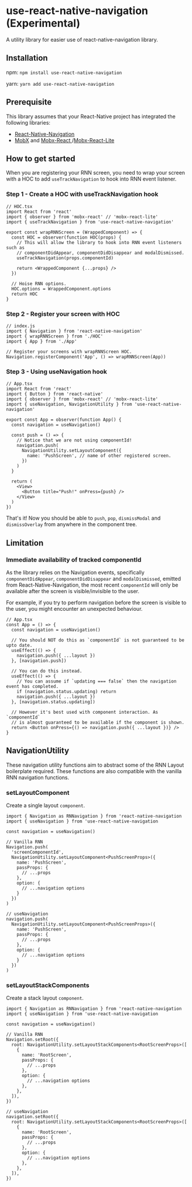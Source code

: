 # use-react-native-navigation (Experimental)

A utility library for easier use of react-native-navigation library.

## Installation

npm: `npm install use-react-native-navigation`

yarn: `yarn add use-react-native-navigation`

## Prerequisite

This library assumes that your React-Native project has integrated the following libraries:

- [React-Native-Navigation](https://github.com/wix/react-native-navigation/)
- [MobX](https://github.com/mobxjs/mobx) and [Mobx-React ](https://github.com/mobxjs/mobx-react)/[Mobx-React-Lite](https://github.com/mobxjs/mobx-react-lite)

## How to get started

When you are registering your RNN screen, you need to wrap your screen with a HOC to add `useTrackNavigation` to hook into RNN event listener.

### Step 1 - Create a HOC with useTrackNavigation hook

```tsx
// HOC.tsx
import React from 'react'
import { observer } from 'mobx-react' // 'mobx-react-lite'
import { useTrackNavigation } from 'use-react-native-navigation'

export const wrapRNNScreen = (WrappedComponent) => {
  const HOC = observer(function HOC(props) {
    // This will allow the library to hook into RNN event listeners such as
    // componentDidAppear, componentDidDisappear and modalDismissed.
    useTrackNavigation(props.componentId)

    return <WrappedComponent {...props} />
  })

  // Hoise RNN options.
  HOC.options = WrappedComponent.options
  return HOC
}
```

### Step 2 - Register your screen with HOC

```tsx
// index.js
import { Navigation } from 'react-native-navigation'
import { wrapRNNScreen } from './HOC'
import { App } from './App'

// Register your screens with wrapRNNScreen HOC.
Navigation.registerComponent('App', () => wrapRNNScreen(App))
```

### Step 3 - Using useNavigation hook

```tsx
// App.tsx
import React from 'react'
import { Button } from 'react-native'
import { observer } from 'mobx-react' // 'mobx-react-lite'
import { useNavigation, NavigationUtility } from 'use-react-native-navigation'

export const App = observer(function App() {
  const navigation = useNavigation()

  const push = () => {
    // Notice that we are not using componentId!
    navigation.push(
      NavigationUtility.setLayoutComponent({
        name: 'PushScreen', // name of other registered screen.
      })
    )
  }

  return (
    <View>
      <Button title="Push!" onPress={push} />
    </View>
  )
})
```

That's it! Now you should be able to `push`, `pop`, `dismissModal` and `dismissOverlay` from anywhere in the component tree.

## Limitation

### Immediate availability of tracked componentId

As the library relies on the Navigation events, specifically `componentDidAppear`, `componentDidDisappear` and `modalDismissed`, emitted from React-Native-Navigation, the most recent `componentId` will only be available after the screen is visible/invisible to the user.

For example, if you try to perform navigation before the screen is visible to the user, you might encounter an unexpected behaviour.

```tsx
// App.tsx
const App = () => {
  const navigation = useNavigation()

  // You should NOT do this as `componentId` is not guaranteed to be upto date.
  useEffect(() => {
    navigation.push({ ...layout })
  }, [navigation.push])

  // You can do this instead.
  useEffect(() => {
    // You can assume if `updating === false` then the navigation event has completed.
    if (navigation.status.updating) return
    navigation.push({ ...layout })
  }, [navigation.status.updating])

  // However it's best used with component interaction. As `componentId`
  // is almost guaranteed to be available if the component is shown.
  return <Button onPress={() => navigation.push({ ...layout })} />
}
```

## NavigationUtility

These navigation utility functions aim to abstract some of the RNN Layout boilerplate required. These functions are
also compatible with the vanilla RNN navigation functions.

### setLayoutComponent

Create a single layout `component`.

```tsx
import { Navigation as RNNavigation } from 'react-native-navigation
import { useNavigation } from 'use-react-native-navigation

const navigation = useNavigation()

// Vanilla RNN
Navigation.push(
  'screenComponentId',
  NavigationUtility.setLayoutComponent<PushScreenProps>({
    name: 'PushScreen',
    passProps: {
      // ...props
    },
    option: {
      // ...navigation options
    }
  })
)

// useNavigation
navigation.push(
  NavigationUtility.setLayoutComponent<PushScreenProps>({
    name: 'PushScreen',
    passProps: {
      // ...props
    },
    option: {
      // ...navigation options
    }
  })
)
```

### setLayoutStackComponents

Create a stack layout `component`.

```tsx
import { Navigation as RNNavigation } from 'react-native-navigation
import { useNavigation } from 'use-react-native-navigation

const navigation = useNavigation()

// Vanilla RNN
Navigation.setRoot({
  root: NavigationUtility.setLayoutStackComponents<RootScreenProps>([
    {
      name: 'RootScreen',
      passProps: {
        // ...props
      },
      option: {
        // ...navigation options
      },
    },
  ]),
})

// useNavigation
navigation.setRoot({
  root: NavigationUtility.setLayoutStackComponents<RootScreenProps>([
    {
      name: 'RootScreen',
      passProps: {
        // ...props
      },
      option: {
        // ...navigation options
      },
    },
  ]),
})
```
